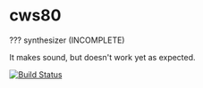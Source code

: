 # cws80
??? synthesizer (INCOMPLETE)

It makes sound, but doesn't work yet as expected.

[![Build Status](https://ci.appveyor.com/api/projects/status/github/jpcima/cws80?svg=true)](https://ci.appveyor.com/project/jpcima/cws80)
